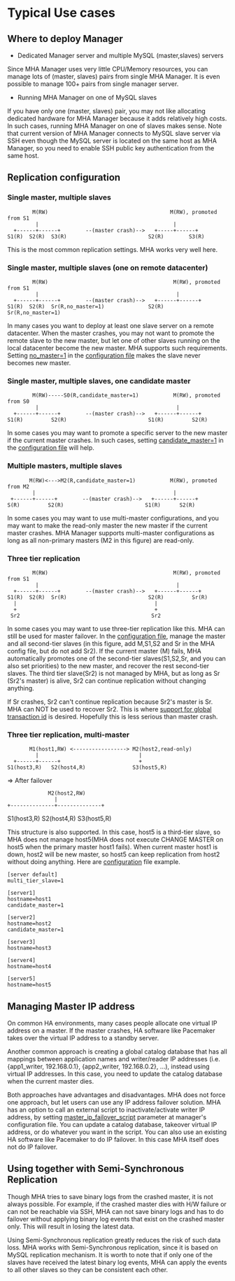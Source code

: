 # Typical Use cases

## Where to deploy Manager

* Dedicated Manager server and multiple MySQL (master,slaves) servers

Since MHA Manager uses very little CPU/Memory resources, you can manage lots of (master, slaves) pairs from single MHA Manager. It is even possible to manage 100+ pairs from single manager server.

* Running MHA Manager on one of MySQL slaves

If you have only one (master, slaves) pair, you may not like allocating dedicated hardware for MHA Manager because it adds relatively high costs. In such cases, running MHA Manager on one of slaves makes sense. Note that current version of MHA Manager connects to MySQL slave server via SSH even though the MySQL server is located on the same host as MHA Manager, so you need to enable SSH public key authentication from the same host.

## Replication configuration

### Single master, multiple slaves

            M(RW)                                       M(RW), promoted from S1
             |                                           |
      +------+------+        --(master crash)-->   +-----+------+
    S1(R)  S2(R)  S3(R)                          S2(R)        S3(R)

This is the most common replication settings. MHA works very well here.

### Single master, multiple slaves (one on remote datacenter)

            M(RW)                                        M(RW), promoted from S1
             |                                            |
      +------+------+        --(master crash)-->   +------+------+
    S1(R)  S2(R)  Sr(R,no_master=1)              S2(R)         Sr(R,no_master=1)

In many cases you want to deploy at least one slave server on a remote datacenter. When the master crashes, you may not want to promote the remote slave to the new master, but let one of other slaves running on the local datacenter become the new master. MHA supports such requirements. Setting [no_master=1](Parameters#no_master) in the [configuration file](Configuration) makes the slave never becomes new master.

### Single master, multiple slaves, one candidate master

            M(RW)-----S0(R,candidate_master=1)           M(RW), promoted from S0
             |                                            |
      +------+------+        --(master crash)-->   +------+------+
    S1(R)         S2(R)                          S1(R)         S2(R)


In some cases you may want to promote a specific server to the new master if the current master crashes. In such cases, setting [candidate_master=1](Parameters#candidate_master) in the [configuration file](Configuration) will help.

### Multiple masters, multiple slaves

           M(RW)<--->M2(R,candidate_master=1)           M(RW), promoted from M2
            |                                            |
     +------+------+        --(master crash)-->   +------+------+
    S(R)         S2(R)                          S1(R)      S2(R)

In some cases you may want to use multi-master configurations, and you may want to make the read-only master the new master if the current master crashes.
MHA Manager supports multi-master configurations as long as all non-primary masters (M2 in this figure) are read-only.

### Three tier replication

            M(RW)                                        M(RW), promoted from S1
             |                                            |
      +------+------+        --(master crash)-->   +------+------+
    S1(R)  S2(R)  Sr(R)                          S2(R)         Sr(R)
      |                                            |
      +                                            +
     Sr2                                          Sr2

In some cases you may want to use three-tier replication like this. MHA can still be used for master failover. In the [configuration file](Configuration), manage the master and all second-tier slaves (in this figure, add M,S1,S2 and Sr in the MHA config file, but do not add Sr2). If the current master (M) fails, MHA automatically promotes one of the second-tier slaves(S1,S2,Sr, and you can also set priorities) to the new master, and recover the rest second-tier slaves. The third tier slave(Sr2) is not managed by MHA, but as long as Sr (Sr2's master) is alive, Sr2 can continue replication without changing anything.

If Sr crashes, Sr2 can't continue replication because Sr2's master is Sr. MHA can NOT be used to recover Sr2. This is where [support for global transaction id](GTID_Based_Failover) is desired. Hopefully this is less serious than master crash.

### Three tier replication, multi-master ###

           M1(host1,RW) <-----------------> M2(host2,read-only)
             |                                |
      +------+------+                         +
    S1(host3,R)   S2(host4,R)               S3(host5,R)

=> After failover

                 M2(host2,RW)
                   |
    +--------------+--------------+
  S1(host3,R)    S2(host4,R)    S3(host5,R)

This structure is also supported. In this case, host5 is a third-tier slave, so MHA does not manage host5(MHA does not execute CHANGE MASTER on host5 when the primary master host1 fails). When current master host1 is down, host2 will be new master, so host5 can keep replication from host2 without doing anything.
Here are [configuration](Configuration) file example.

    [server default]
    multi_tier_slave=1
    
    [server1]
    hostname=host1
    candidate_master=1
    
    [server2]
    hostname=host2
    candidate_master=1
    
    [server3]
    hostname=host3
    
    [server4]
    hostname=host4
    
    [server5]
    hostname=host5

## Managing Master IP address

On common HA environments, many cases people allocate one virtual IP address on a master. If the master crashes, HA software like Pacemaker takes over the virtual IP address to a standby server.

Another common approach is creating a global catalog database that has all mappings between application names and writer/reader IP addresses (i.e. {app1_writer, 192.168.0.1}, {app2_writer, 192.168.0.2}, …), instead using virtual IP addresses. In this case, you need to update the catalog database when the current master dies.

Both approaches have advantages and disadvantages. MHA does not force one approach, but let users can use any IP address failover solution. MHA has an option to call an external script to inactivate/activate writer IP address, by setting [master_ip_failover_script](Parameters#master_ip_failover_script) parameter at manager's configuration file. You can update a catalog database, takeover virtual IP address, or do whatever you want in the script. You can also use an existing HA software like Pacemaker to do IP failover. In this case MHA itself does not do IP failover.

## Using together with Semi-Synchronous Replication

Though MHA tries to save binary logs from the crashed master, it is not always possible. For example, if the crashed master dies with H/W failure or can not be reachable via SSH, MHA can not save binary logs and has to do failover without applying binary log events that exist on the crashed master only. This will result in losing the latest data.

Using Semi-Synchronous replication greatly reduces the risk of such data loss. MHA works with Semi-Synchronous replication, since it is based on MySQL replication mechanism. It is worth to note that if only one of the slaves have received the latest binary log events, MHA can apply the events to all other slaves so they can be consistent each other.